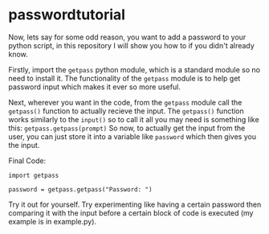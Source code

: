# passwordtutorial

Now, lets say for some odd reason, you want to add a password to your python script, in this repository I will show you how to if you didn't already know.

Firstly, import the `getpass` python module, which is a standard module so no need to install it.
The functionality of the ``getpass`` module is to help get password input which makes it ever so more useful.

Next, wherever you want in the code, from the ``getpass`` module call the ``getpass()`` function to actually recieve the input.
The ``getpass()`` function works similarly to the ``input()`` so to call it all you may need is something like this:
```getpass.getpass(prompt)```
So now, to actually get the input from the user, you can just store it into a variable like ``password`` which then gives you the input.

Final Code:

```
import getpass

password = getpass.getpass("Password: ")
```

Try it out for yourself. Try experimenting like having a certain password then comparing it with the input before a certain block of code is executed (my example is in example.py).

